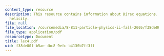 ```yaml
---
content_type: resource
description: This resource contains information about Dirac equations, chirality,
  helicity.
file: null
file_location: /coursemedia/8-811-particle-physics-ii-fall-2005/f38de00fb5aedbc89efcb4130b7ff3ff_lec4.pdf
file_type: application/pdf
resourcetype: Document
title: lec4.pdf
uid: f38de00f-b5ae-dbc8-9efc-b4130b7ff3ff
---
```

